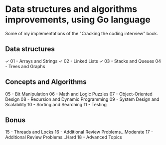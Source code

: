# Data structures and algorithms improvements, using Go language
Some of my implementations of the "Cracking the coding interview" book.

## Data structures
✓ 01 - Arrays and Strings
✓ 02 - Linked Lists
✓ 03 - Stacks and Queues
04 - Trees and Graphs

## Concepts and Algorithms
05 - Bit Manipulation
06 - Math and Logic Puzzles
07 - Object-Oriented Design
08 - Recursion and Dynamic Programming
09 - System Design and Scalability
10 - Sorting and Searching
11 - Testing

## Bonus
15 - Threads and Locks
16 - Additional Review Problems...Moderate
17 - Additional Review Problems...Hard
18 - Advanced Topics

